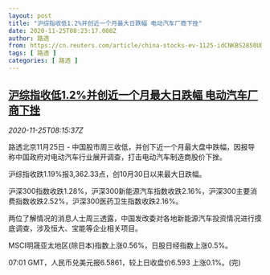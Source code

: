 ```yaml
---
layout: post
title: "沪综指收低1.2%并创近一个月最大日跌幅 电动汽车厂商下挫"
date: 2020-11-25T08:23:17.000Z
author: 路透
from: https://cn.reuters.com/article/china-stocks-ev-1125-idCNKBS2850UD
tags: [ 路透 ]
categories: [ 路透 ]
---
```

<!--1606292597000-->
[沪综指收低1.2%并创近一个月最大日跌幅 电动汽车厂商下挫](https://cn.reuters.com/article/china-stocks-ev-1125-idCNKBS2850UD)
------

<div>
<div><i>2020-11-25T08:15:37Z</i></div><p>路透北京11月25日 - 中国股市周三收低，并创下近一个月最大盘中跌幅，因报导称中国政府对电动汽车行业展开调查，打击电动汽车制造商股价下挫。</p><p>沪综指收跌1.19%报3,362.33点，创10月30日以来最大日跌幅。</p><p>沪深300指数收跌1.28%，沪深300新能源汽车指数收跌2.16%，沪深300主要消费指数收跌2.52%，沪深300医药卫生指数收跌2.16%。</p><p>两位了解情况的消息人士周三透露，中国发改委对各地新能源汽车投资情况进行摸底调查，涉及恒大、宝能等企业相关项目。</p><p>MSCI明晟亚太地区(除日本)指数上涨0.56%，日股日经指数上涨0.5%。</p><p>07:01 GMT，人民币兑美元报6.5861，较上日收盘价6.593 上涨0.1%。(完)</p>
</div>
